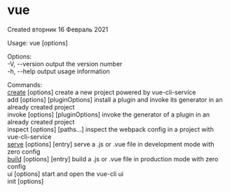 # vue
Created вторник 16 Февраль 2021

Usage: vue <command> [options]                                                                                                                                     
                                                                                                                                                                   
Options:                                                                                                                                                           
  -V, --version                              output the version number                                                                                             
  -h, --help                                 output usage information                                                                                              
                                                                                                                                                                   
Commands:                                                                                                                                                          
  [create](./vue-cli/vue_create.md) [options] <app-name>                create a new project powered by vue-cli-service                                                                       
  add [options] <plugin> [pluginOptions]     install a plugin and invoke its generator in an already created project                                               
  invoke [options] <plugin> [pluginOptions]  invoke the generator of a plugin in an already created project                                                        
  inspect [options] [paths...]               inspect the webpack config in a project with vue-cli-service                                                          
  [serve](./vue-cli/vue_serve.md) [options] [entry]                    serve a .js or .vue file in development mode with zero config                                                         
  [build](./vue-cli/vue_build.md) [options] [entry]                    build a .js or .vue file in production mode with zero config                                                          
  ui [options]                               start and open the vue-cli ui                                                                                         
  init [options] <template> <app-name>       generate a project from a remote template (legacy API, requires @vue/cli-init)                                        
  [config](./vue-cli/vue_config.md) [options] [value]                   inspect and modify the config                                                                                         
  outdated [options]                         (experimental) check for outdated vue cli service / plugins                                                           
  upgrade [options] [plugin-name]            (experimental) upgrade vue cli service / plugins                                                                      
  migrate [options] [plugin-name]            (experimental) run migrator for an already-installed cli plugin                                                       
  info                                       print debugging information about your environment                                                                    
                                                                                                                                                                   
  Run vue <command> --help for detailed usage of given command.   


